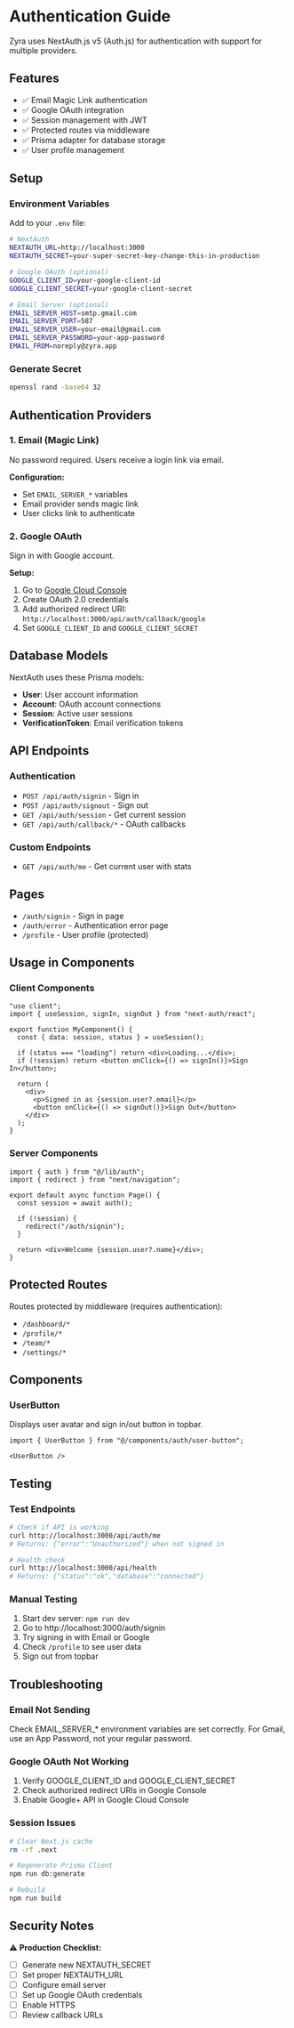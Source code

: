 # Authentication Guide

Zyra uses NextAuth.js v5 (Auth.js) for authentication with support for multiple providers.

## Features

- ✅ Email Magic Link authentication
- ✅ Google OAuth integration
- ✅ Session management with JWT
- ✅ Protected routes via middleware
- ✅ Prisma adapter for database storage
- ✅ User profile management

## Setup

### Environment Variables

Add to your `.env` file:

```bash
# NextAuth
NEXTAUTH_URL=http://localhost:3000
NEXTAUTH_SECRET=your-super-secret-key-change-this-in-production

# Google OAuth (optional)
GOOGLE_CLIENT_ID=your-google-client-id
GOOGLE_CLIENT_SECRET=your-google-client-secret

# Email Server (optional)
EMAIL_SERVER_HOST=smtp.gmail.com
EMAIL_SERVER_PORT=587
EMAIL_SERVER_USER=your-email@gmail.com
EMAIL_SERVER_PASSWORD=your-app-password
EMAIL_FROM=noreply@zyra.app
```

### Generate Secret

```bash
openssl rand -base64 32
```

## Authentication Providers

### 1. Email (Magic Link)

No password required. Users receive a login link via email.

**Configuration:**
- Set `EMAIL_SERVER_*` variables
- Email provider sends magic link
- User clicks link to authenticate

### 2. Google OAuth

Sign in with Google account.

**Setup:**
1. Go to [Google Cloud Console](https://console.cloud.google.com/)
2. Create OAuth 2.0 credentials
3. Add authorized redirect URI: `http://localhost:3000/api/auth/callback/google`
4. Set `GOOGLE_CLIENT_ID` and `GOOGLE_CLIENT_SECRET`

## Database Models

NextAuth uses these Prisma models:

- **User**: User account information
- **Account**: OAuth account connections
- **Session**: Active user sessions
- **VerificationToken**: Email verification tokens

## API Endpoints

### Authentication
- `POST /api/auth/signin` - Sign in
- `POST /api/auth/signout` - Sign out
- `GET /api/auth/session` - Get current session
- `GET /api/auth/callback/*` - OAuth callbacks

### Custom Endpoints
- `GET /api/auth/me` - Get current user with stats

## Pages

- `/auth/signin` - Sign in page
- `/auth/error` - Authentication error page
- `/profile` - User profile (protected)

## Usage in Components

### Client Components

```tsx
"use client";
import { useSession, signIn, signOut } from "next-auth/react";

export function MyComponent() {
  const { data: session, status } = useSession();

  if (status === "loading") return <div>Loading...</div>;
  if (!session) return <button onClick={() => signIn()}>Sign In</button>;

  return (
    <div>
      <p>Signed in as {session.user?.email}</p>
      <button onClick={() => signOut()}>Sign Out</button>
    </div>
  );
}
```

### Server Components

```tsx
import { auth } from "@/lib/auth";
import { redirect } from "next/navigation";

export default async function Page() {
  const session = await auth();
  
  if (!session) {
    redirect("/auth/signin");
  }

  return <div>Welcome {session.user?.name}</div>;
}
```

## Protected Routes

Routes protected by middleware (requires authentication):
- `/dashboard/*`
- `/profile/*`
- `/team/*`
- `/settings/*`

## Components

### UserButton
Displays user avatar and sign in/out button in topbar.

```tsx
import { UserButton } from "@/components/auth/user-button";

<UserButton />
```

## Testing

### Test Endpoints

```bash
# Check if API is working
curl http://localhost:3000/api/auth/me
# Returns: {"error":"Unauthorized"} when not signed in

# Health check
curl http://localhost:3000/api/health
# Returns: {"status":"ok","database":"connected"}
```

### Manual Testing

1. Start dev server: `npm run dev`
2. Go to http://localhost:3000/auth/signin
3. Try signing in with Email or Google
4. Check `/profile` to see user data
5. Sign out from topbar

## Troubleshooting

### Email Not Sending

Check EMAIL_SERVER_* environment variables are set correctly.
For Gmail, use an App Password, not your regular password.

### Google OAuth Not Working

1. Verify GOOGLE_CLIENT_ID and GOOGLE_CLIENT_SECRET
2. Check authorized redirect URIs in Google Console
3. Enable Google+ API in Google Cloud Console

### Session Issues

```bash
# Clear Next.js cache
rm -rf .next

# Regenerate Prisma Client
npm run db:generate

# Rebuild
npm run build
```

## Security Notes

⚠️ **Production Checklist:**
- [ ] Generate new NEXTAUTH_SECRET
- [ ] Set proper NEXTAUTH_URL
- [ ] Configure email server
- [ ] Set up Google OAuth credentials
- [ ] Enable HTTPS
- [ ] Review callback URLs

